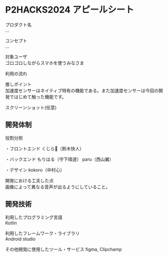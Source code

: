 
# P2HACKS2024 アピールシート 


プロダクト名  
... 

コンセプト  
...  

対象ユーザ  
ゴロゴロしながらスマホを使うみなさま

利用の流れ  


推しポイント  
加速度センサーはネイティブ特有の機能である。また加速度センサーは今回の開発ではじめて触った機能です。  

スクリーンショット(任意)  

## 開発体制  

役割分担  

・フロントエンド
くじら🐋（鈴木快人）

・バックエンド
	もりはる（守下晴道）
paru（西山翼）

・デザイン
	kokoro（中村心）

開発における工夫した点  
画像によって異なる音声が出るようにしていること。

## 開発技術 

利用したプログラミング言語  
Kotlin

利用したフレームワーク・ライブラリ  
Android studio

その他開発に使用したツール・サービス
figma, Clipchamp
